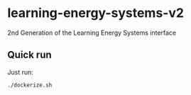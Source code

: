 # learning-energy-systems-v2
2nd Generation of the Learning Energy Systems interface

## Quick run

Just run:

`./dockerize.sh`